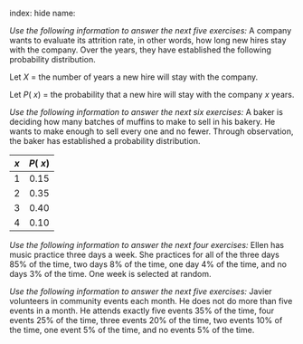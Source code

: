index: hide
name: 

 *Use the following information to answer the next five exercises:* A company wants to evaluate its attrition rate, in other words, how long new hires stay with the company. Over the years, they have established the following probability distribution.

Let  *X* = the number of years a new hire will stay with the company.

Let  *P*( *x*) = the probability that a new hire will stay with the company  *x* years.

 *Use the following information to answer the next six exercises:* A baker is deciding how many batches of muffins to make to sell in his bakery. He wants to make enough to sell every one and no fewer. Through observation, the baker has established a probability distribution.


|  *x* |  *P*( *x*) |
|:-:|:-:|
| 1 | 0.15 |
| 2 | 0.35 |
| 3 | 0.40 |
| 4 | 0.10 |
    

 *Use the following information to answer the next four exercises:* Ellen has music practice three days a week. She practices for all of the three days 85% of the time, two days 8% of the time, one day 4% of the time, and no days 3% of the time. One week is selected at random.

 *Use the following information to answer the next five exercises:* Javier volunteers in community events each month. He does not do more than five events in a month. He attends exactly five events 35% of the time, four events 25% of the time, three events 20% of the time, two events 10% of the time, one event 5% of the time, and no events 5% of the time.
